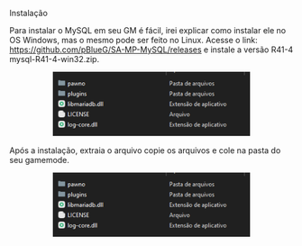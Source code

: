 Instalação

Para instalar o MySQL em seu GM é fácil, irei explicar como instalar ele no OS Windows, mas o mesmo pode ser feito no Linux.
Acesse o link: https://github.com/pBlueG/SA-MP-MySQL/releases e instale a versão R41-4 mysql-R41-4-win32.zip.

<p align="center">
  <img src="/images/mysql2.png" width="350" title="hover text">
</p>

Após a instalação, extraia o arquivo copie os arquivos e cole na pasta do seu gamemode.

<p align="center">
  <img src="/images/mysql2.png" width="350" title="hover text">
</p>
